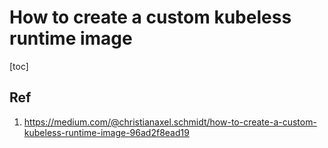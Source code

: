 # How to create a custom kubeless runtime image
[toc]

## 

## Ref
1. https://medium.com/@christianaxel.schmidt/how-to-create-a-custom-kubeless-runtime-image-96ad2f8ead19